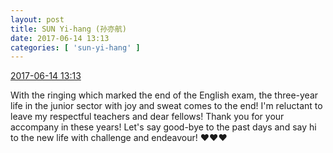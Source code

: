 ```yaml
---
layout: post
title: SUN Yi-hang (孙亦航)
date: 2017-06-14 13:13
categories: [ 'sun-yi-hang' ]
---
```


<div class="weibo-info">
  <a href="http://weibo.com/6108316220/F7M13sGmU">2017-06-14 13:13</a>
</div>

With the ringing which marked the end of the English exam, the three-year life in the junior sector with joy and sweat comes to the end! I'm reluctant to leave my respectful teachers and dear fellows! Thank you for your accompany in these years! Let's say good-bye to the past days and say hi to the new life with challenge and endeavour! :heart::heart::heart:
